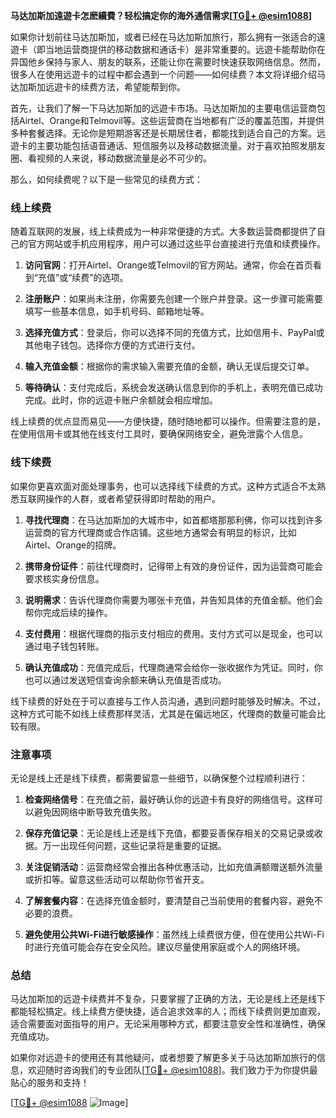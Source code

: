 **马达加斯加遠遊卡怎麽續費？轻松搞定你的海外通信需求[[TG💪+ @esim1088](https://t.me/s/esim1088)]**

如果你计划前往马达加斯加，或者已经在马达加斯加旅行，那么拥有一张适合的遠遊卡（即当地运营商提供的移动数据和通话卡）是非常重要的。远遊卡能帮助你在异国他乡保持与家人、朋友的联系，还能让你在需要时快速获取网络信息。然而，很多人在使用远遊卡的过程中都会遇到一个问题——如何续费？本文将详细介绍马达加斯加远遊卡的续费方法，希望能帮到你。

首先，让我们了解一下马达加斯加的远遊卡市场。马达加斯加的主要电信运营商包括Airtel、Orange和Telmovil等。这些运营商在当地都有广泛的覆盖范围，并提供多种套餐选择。无论你是短期游客还是长期居住者，都能找到适合自己的方案。远遊卡的主要功能包括语音通话、短信服务以及移动数据流量。对于喜欢拍照发朋友圈、看视频的人来说，移动数据流量是必不可少的。

那么，如何续费呢？以下是一些常见的续费方式：

### **线上续费**
随着互联网的发展，线上续费成为一种非常便捷的方式。大多数运营商都提供了自己的官方网站或手机应用程序，用户可以通过这些平台直接进行充值和续费操作。

1. **访问官网**：打开Airtel、Orange或Telmovil的官方网站。通常，你会在首页看到“充值”或“续费”的选项。
   
2. **注册账户**：如果尚未注册，你需要先创建一个账户并登录。这一步骤可能需要填写一些基本信息，如手机号码、邮箱地址等。

3. **选择充值方式**：登录后，你可以选择不同的充值方式，比如信用卡、PayPal或其他电子钱包。选择你方便的方式进行支付。

4. **输入充值金额**：根据你的需求输入需要充值的金额，确认无误后提交订单。

5. **等待确认**：支付完成后，系统会发送确认信息到你的手机上，表明充值已成功完成。此时，你的远遊卡账户余额就会相应增加。

线上续费的优点显而易见——方便快捷，随时随地都可以操作。但需要注意的是，在使用信用卡或其他在线支付工具时，要确保网络安全，避免泄露个人信息。

### **线下续费**
如果你更喜欢面对面处理事务，也可以选择线下续费的方式。这种方式适合不太熟悉互联网操作的人群，或者希望获得即时帮助的用户。

1. **寻找代理商**：在马达加斯加的大城市中，如首都塔那那利佛，你可以找到许多运营商的官方代理商或合作店铺。这些地方通常会有明显的标识，比如Airtel、Orange的招牌。

2. **携带身份证件**：前往代理商时，记得带上有效的身份证件，因为运营商可能会要求核实身份信息。

3. **说明需求**：告诉代理商你需要为哪张卡充值，并告知具体的充值金额。他们会帮你完成后续的操作。

4. **支付费用**：根据代理商的指示支付相应的费用。支付方式可以是现金，也可以通过电子钱包转账。

5. **确认充值成功**：充值完成后，代理商通常会给你一张收据作为凭证。同时，你也可以通过发送短信查询余额来确认充值是否成功。

线下续费的好处在于可以直接与工作人员沟通，遇到问题时能够及时解决。不过，这种方式可能不如线上续费那样灵活，尤其是在偏远地区，代理商的数量可能会比较有限。

### **注意事项**
无论是线上还是线下续费，都需要留意一些细节，以确保整个过程顺利进行：

1. **检查网络信号**：在充值之前，最好确认你的远遊卡有良好的网络信号。这样可以避免因网络中断导致充值失败。

2. **保存充值记录**：无论是线上还是线下充值，都要妥善保存相关的交易记录或收据。万一出现任何问题，这些记录将是重要的证据。

3. **关注促销活动**：运营商经常会推出各种优惠活动，比如充值满额赠送额外流量或折扣等。留意这些活动可以帮助你节省开支。

4. **了解套餐内容**：在选择充值金额时，要清楚自己当前使用的套餐内容，避免不必要的浪费。

5. **避免使用公共Wi-Fi进行敏感操作**：虽然线上续费很方便，但在使用公共Wi-Fi时进行充值可能会存在安全风险。建议尽量使用家庭或个人的网络环境。

### **总结**
马达加斯加的远遊卡续费并不复杂，只要掌握了正确的方法，无论是线上还是线下都能轻松搞定。线上续费方便快捷，适合追求效率的人；而线下续费则更加直观，适合需要面对面指导的用户。无论采用哪种方式，都要注意安全性和准确性，确保充值成功。

如果你对远遊卡的使用还有其他疑问，或者想要了解更多关于马达加斯加旅行的信息，欢迎随时咨询我们的专业团队[[TG💪+ @esim1088](https://t.me/s/esim1088)]。我们致力于为你提供最贴心的服务和支持！

[[TG💪+ @esim1088](https://t.me/s/esim1088) ![Image](https://i.postimg.cc/4NQfJmqS/Snipaste-2025-05-13-00-14-12.png)]